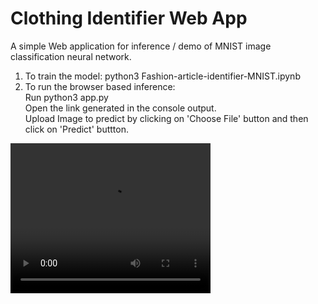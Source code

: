 # Clothing Identifier Web App

A simple Web application for inference / demo of MNIST image classification neural network.

1. To train the model: python3 Fashion-article-identifier-MNIST.ipynb  
2. To run the browser based inference:   
   Run python3 app.py  
   Open the link generated in the console output.  
   Upload Image to predict by clicking on 'Choose File' button and then click on 'Predict' buttton.

<!--  ![ScreenShot](flask_img_1.PNG?raw=true | width=100 | height=200)  -->
<video width="320" height="240" controls>
  <source src="ezgif.com-video-to-gif.mov" type="video/mp4">
</video>

